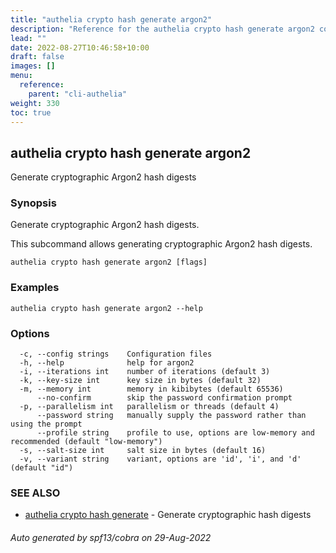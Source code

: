 ```yaml
---
title: "authelia crypto hash generate argon2"
description: "Reference for the authelia crypto hash generate argon2 command."
lead: ""
date: 2022-08-27T10:46:58+10:00
draft: false
images: []
menu:
  reference:
    parent: "cli-authelia"
weight: 330
toc: true
---
```


## authelia crypto hash generate argon2

Generate cryptographic Argon2 hash digests

### Synopsis

Generate cryptographic Argon2 hash digests.

This subcommand allows generating cryptographic Argon2 hash digests.

```
authelia crypto hash generate argon2 [flags]
```

### Examples

```
authelia crypto hash generate argon2 --help
```

### Options

```
  -c, --config strings    Configuration files
  -h, --help              help for argon2
  -i, --iterations int    number of iterations (default 3)
  -k, --key-size int      key size in bytes (default 32)
  -m, --memory int        memory in kibibytes (default 65536)
      --no-confirm        skip the password confirmation prompt
  -p, --parallelism int   parallelism or threads (default 4)
      --password string   manually supply the password rather than using the prompt
      --profile string    profile to use, options are low-memory and recommended (default "low-memory")
  -s, --salt-size int     salt size in bytes (default 16)
  -v, --variant string    variant, options are 'id', 'i', and 'd' (default "id")
```

### SEE ALSO

* [authelia crypto hash generate](authelia_crypto_hash_generate.md)	 - Generate cryptographic hash digests

###### Auto generated by spf13/cobra on 29-Aug-2022
